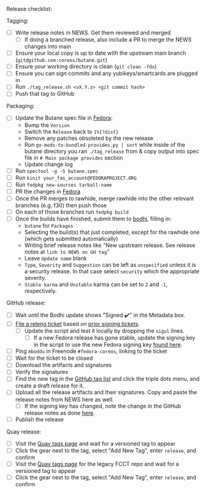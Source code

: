 Release checklist:

Tagging:
 - [ ] Write release notes in NEWS. Get them reviewed and merged
     - [ ] If doing a branched release, also include a PR to merge the NEWS changes into main
 - [ ] Ensure your local copy is up to date with the upstream main branch (`git@github.com:coreos/butane.git`)
 - [ ] Ensure your working directory is clean (`git clean -fdx`)
 - [ ] Ensure you can sign commits and any yubikeys/smartcards are plugged in
 - [ ] Run `./tag_release.sh <vX.Y.z> <git commit hash>`
 - [ ] Push that tag to GitHub

Packaging:
 - [ ] Update the Butane spec file in [Fedora](https://src.fedoraproject.org/rpms/butane):
   - Bump the `Version`
   - Switch the `Release` back to `1%{?dist}`
   - Remove any patches obsoleted by the new release
   - Run `go-mods-to-bundled-provides.py | sort` while inside of the butane directory you ran `./tag_release` from & copy output into spec file in `# Main package provides` section
   - Update change log
 - [ ] Run `spectool -g -S butane.spec`
 - [ ] Run `kinit your_fas_account@FEDORAPROJECT.ORG`
 - [ ] Run `fedpkg new-sources tarball-name`
 - [ ] PR the changes in [Fedora](https://src.fedoraproject.org/rpms/butane)
 - [ ] Once the PR merges to rawhide, merge rawhide into the other relevant branches (e.g. f30) then push those
 - [ ] On each of those branches run `fedpkg build`
 - [ ] Once the builds have finished, submit them to [bodhi](https://bodhi.fedoraproject.org/updates/new), filling in:
   - `butane` for `Packages`
   - Selecting the build(s) that just completed, except for the rawhide one (which gets submitted automatically)
   - Writing brief release notes like "New upstream release. See release notes at `link to NEWS on GH tag`"
   - Leave `Update name` blank
   - `Type`, `Severity` and `Suggestion` can be left as `unspecified` unless it is a security release. In that case select `security` which the appropriate severity.
   - `Stable karma` and `Unstable` karma can be set to `2` and `-1`, respectively.

GitHub release:
 - [ ] Wait until the Bodhi update shows "Signed :heavy_check_mark:" in the Metadata box.
 - [ ] [File a releng ticket](https://pagure.io/releng/new_issue) based on [prior signing tickets](https://pagure.io/releng/issue/10158).
   - [ ] Update the script and test it locally by dropping the `sigul` lines.
     - [ ] If a new Fedora release has gone stable, update the signing key in the script to use the new Fedora signing key [found here](https://getfedora.org/security).
 - [ ] Ping `mboddu` in Freenode `#fedora-coreos`, linking to the ticket
 - [ ] Wait for the ticket to be closed
 - [ ] Download the artifacts and signatures
 - [ ] Verify the signatures
 - [ ] Find the new tag in the [GitHub tag list](https://github.com/coreos/butane/tags) and click the triple dots menu, and create a draft release for it.
 - [ ] Upload all the release artifacts and their signatures. Copy and paste the release notes from NEWS here as well.
   - [ ] If the signing key has changed, note the change in the GitHub release notes as done [here](https://github.com/coreos/butane/releases/tag/v0.12.0).
 - [ ] Publish the release

Quay release:
 - [ ] Visit the [Quay tags page](https://quay.io/repository/coreos/butane?tab=tags) and wait for a versioned tag to appear
 - [ ] Click the gear next to the tag, select "Add New Tag", enter `release`, and confirm
 - [ ] Visit the [Quay tags page](https://quay.io/repository/coreos/fcct?tab=tags) for the legacy FCCT repo and wait for a versioned tag to appear
 - [ ] Click the gear next to the tag, select "Add New Tag", enter `release`, and confirm
